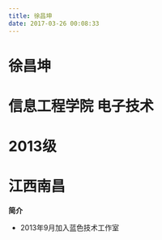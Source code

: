 ```yaml
---
title: 徐昌坤
date: 2017-03-26 00:08:33
---
```

# 徐昌坤
# 信息工程学院 电子技术
# 2013级
# 江西南昌

**简介**

- 2013年9月加入蓝色技术工作室

